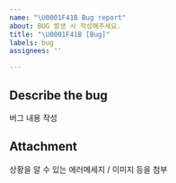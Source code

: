 ```yaml
---
name: "\U0001F41B Bug report"
about: BUG 발생 시 작성해주세요.
title: "\U0001F41B [Bug]"
labels: bug
assignees: ''

---
```


## Describe the bug
버그 내용 작성

## Attachment
상황을 알 수 있는 에러메세지 / 이미지 등을 첨부
